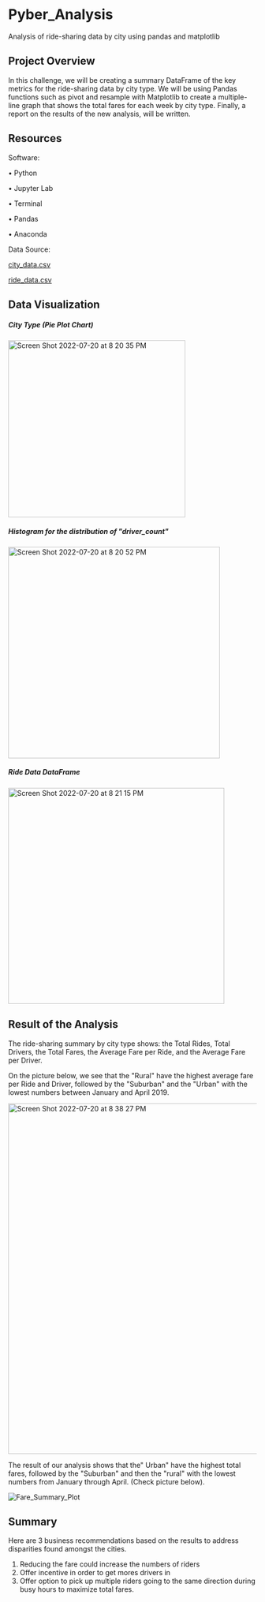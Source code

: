 # Pyber_Analysis
Analysis of ride-sharing data by city using pandas and matplotlib

## Project Overview
In this challenge, we will be creating a summary DataFrame of the key metrics for the ride-sharing data by city type. We will be using Pandas functions such as pivot and resample with Matplotlib to create a multiple-line graph that shows the total fares for each week by city type. Finally, a report on the results of the new analysis, will be written.

## Resources

Software:

• Python

• Jupyter Lab

• Terminal

• Pandas

• Anaconda

Data Source:

[city_data.csv](https://github.com/muurid1/Pyber_Analysis/files/9146066/city_data.csv)

[ride_data.csv](https://github.com/muurid1/Pyber_Analysis/files/9146068/ride_data.csv)

## Data Visualization

##### City Type (Pie Plot Chart)

<img width="359" alt="Screen Shot 2022-07-20 at 8 20 35 PM" src="https://user-images.githubusercontent.com/107282754/180109393-ff7d1ad8-e4a2-4378-9549-fabae43f1b69.png">

##### Histogram for the distribution of "driver_count"

<img width="429" alt="Screen Shot 2022-07-20 at 8 20 52 PM" src="https://user-images.githubusercontent.com/107282754/180109479-89e40618-f973-420f-9d5c-e02eb15f84a6.png">

##### Ride Data DataFrame

  <img width="438" alt="Screen Shot 2022-07-20 at 8 21 15 PM" src="https://user-images.githubusercontent.com/107282754/180109534-b633a741-b407-4670-a782-7a100929915d.png">
  
## Result of the Analysis

The ride-sharing summary by city type shows: the Total Rides, Total Drivers, the Total Fares, the Average Fare per Ride, and the Average Fare per Driver.

On the picture below, we see that the "Rural" have the highest average fare per Ride and Driver, followed by the "Suburban" and the "Urban" with the lowest numbers between January and April 2019.

<img width="711" alt="Screen Shot 2022-07-20 at 8 38 27 PM" src="https://user-images.githubusercontent.com/107282754/180111173-20d13bb8-4f4d-45e7-af1f-d61cb966e808.png">

The result of our analysis shows that the" Urban" have the highest total fares, followed by the "Suburban" and then the "rural" with the lowest numbers from January through April. (Check picture below).

![Fare_Summary_Plot](https://user-images.githubusercontent.com/107282754/180115939-572df395-385e-49bb-bb5a-5fac06cf8761.png)
 

## Summary

Here are 3 business recommendations based on the results to address disparities found amongst the cities.

1) Reducing the fare could increase the numbers of riders 
2) Offer incentive in order to get mores drivers in 
3) Offer option to pick up multiple riders going to the same direction during busy hours to maximize total fares.

